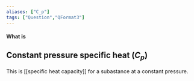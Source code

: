 ```yaml
---
aliases: ["C_p"]
tags: ["Question","QFormat3"]
---
```


#### What is
## Constant pressure specific heat ($C_p$)
This is [[specific heat capacity]] for a subastance at a constant pressure.
